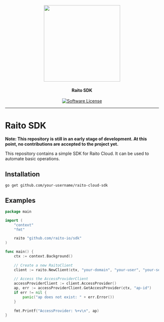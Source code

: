<h1 align="center">
  <picture>
    <source media="(prefers-color-scheme: dark)" srcset="https://github.com/raito-io/raito-io.github.io/raw/master/assets/images/logo-vertical-dark%402x.png">
    <img height="250px" src="https://github.com/raito-io/raito-io.github.io/raw/master/assets/images/logo-vertical%402x.png">
  </picture>
</h1>

<h4 align="center">
  Raito SDK
</h4>

<p align="center">
    <a href="/LICENSE" target="_blank"><img src="https://img.shields.io/badge/license-Apache%202-brightgreen.svg" alt="Software License" /></a>
</p>

<hr/>

# Raito SDK


**Note: This repository is still in an early stage of development.
At this point, no contributions are accepted to the project yet.**

This repository contains a simple SDK for Raito Cloud.
It can be used to automate basic operations.

## Installation
```shell
go get github.com/your-username/raito-cloud-sdk
```

## Examples
```go
package main

import (
    "context"
    "fmt"

    raito "github.com/raito-io/sdk"
)

func main() {
	ctx := context.Background()
	
	// Create a new RaitoClient 
	client := raito.NewClient(ctx, "your-domain", "your-user", "your-secret")
	
	// Access the AccessProviderClient 
	accessProviderClient := client.AccessProvider()
	ap, err := accessProviderClient.GetAccessProvider(ctx, "ap-id")
	if err != nil {
	    panic("ap does not exist: " + err.Error())
	}
	
	fmt.Printf("AccessProvider: %+v\n", ap)
}
```